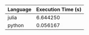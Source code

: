 | Language | Execution Time (s) |
|-----------|---------------------|
| julia | 6.644250 |
| python | 0.056167 |
